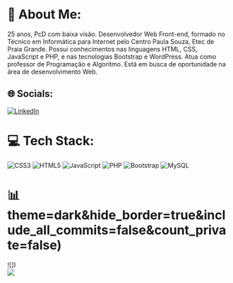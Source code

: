 # 💫 About Me:
25 anos, PcD com baixa visão. Desenvolvedor Web Front-end, formado no Técnico em Informática para Internet pelo Centro Paula Souza, Etec de Praia Grande. Possui conhecimentos nas linguagens HTML, CSS, JavaScript e PHP, e nas tecnologias Bootstrap e WordPress. Atua como professor de Programação e Algoritmo. Está em busca de oportunidade na área de desenvolvimento Web.


## 🌐 Socials:
[![LinkedIn](https://img.shields.io/badge/LinkedIn-%230077B5.svg?logo=linkedin&logoColor=white)](https://linkedin.com/in/gustavo.marcialis) 

# 💻 Tech Stack:
![CSS3](https://img.shields.io/badge/css3-%231572B6.svg?style=for-the-badge&logo=css3&logoColor=white) ![HTML5](https://img.shields.io/badge/html5-%23E34F26.svg?style=for-the-badge&logo=html5&logoColor=white) ![JavaScript](https://img.shields.io/badge/javascript-%23323330.svg?style=for-the-badge&logo=javascript&logoColor=%23F7DF1E) ![PHP](https://img.shields.io/badge/php-%23777BB4.svg?style=for-the-badge&logo=php&logoColor=white) ![Bootstrap](https://img.shields.io/badge/bootstrap-%23563D7C.svg?style=for-the-badge&logo=bootstrap&logoColor=white) ![MySQL](https://img.shields.io/badge/mysql-%2300f.svg?style=for-the-badge&logo=mysql&logoColor=white)
# 📊 theme=dark&hide_border=true&include_all_commits=false&count_private=false)<br/>
![])<br/>
![](https://github-readme-stats.vercel.app/api/top-langs/?username=gustavo.marcialis&theme=dark&hide_border=true&include_all_commits=false&count_private=false&layout=compact)

<!-- Proudly created with GPRM ( https://gprm.itsvg.in ) -->
